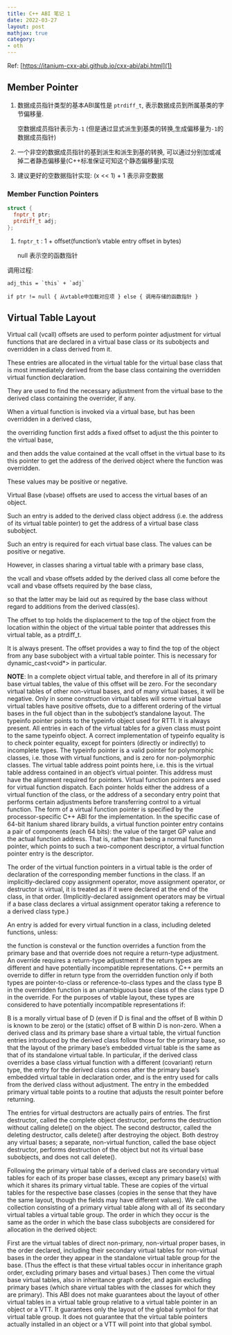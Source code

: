 ```yaml
---
title: C++ ABI 笔记 1
date: 2022-03-27
layout: post
mathjax: true
category:
- oth
---
```

Ref: [https://itanium-cxx-abi.github.io/cxx-abi/abi.html](1)

## Member Pointer

1. 数据成员指针类型的基本ABI属性是 `ptrdiff_t`, 表示数据成员到所属基类的字节偏移量.
   
   空数据成员指针表示为`-1` (但是通过显式派生到基类的转换,生成偏移量为`-1`的数据成员指针)

1. 一个非空的数据成员指针的基到派生和派生到基的转换, 可以通过分别加或减掉二者静态偏移量(C++标准保证可知这个静态偏移量)实现

1. 建议更好的空数据指针实现: (x << 1) + 1 表示非空数据

### Member Function Pointers

````cpp
struct {
  fnptr_t ptr;
  ptrdiff_t adj;
};
````

1. `fnptr_t` : 1 + offset(function’s vtable entry offset in bytes)
   
   null 表示空的函数指针

调用过程:

````
adj_this = `this` + `adj`

if ptr != null { 从vtable中加载对应项 } else { 调用存储的函数指针 }
````

## Virtual Table Layout

Virtual call (vcall) offsets are used to perform pointer adjustment for virtual functions that are declared in a virtual base class or its subobjects and overridden in a class derived from it.

These entries are allocated in the virtual table for the virtual base class that is most immediately derived from the base class containing the overridden virtual function declaration.

They are used to find the necessary adjustment from the virtual base to the derived class containing the overrider, if any.

When a virtual function is invoked via a virtual base, but has been overridden in a derived class,

the overriding function first adds a fixed offset to adjust the this pointer to the virtual base,

and then adds the value contained at the vcall offset in the virtual base to its this pointer to get the address of the derived object where the function was overridden.

These values may be positive or negative.

Virtual Base (vbase) offsets are used to access the virtual bases of an object.

Such an entry is added to the derived class object address (i.e. the address of its virtual table pointer) to get the address of a virtual base class subobject.

Such an entry is required for each virtual base class. The values can be positive or negative.

However, in classes sharing a virtual table with a primary base class,

the vcall and vbase offsets added by the derived class all come before the vcall and vbase offsets required by the base class,

so that the latter may be laid out as required by the base class without regard to additions from the derived class(es).

The offset to top holds the displacement to the top of the object from the location within the object of the virtual table pointer that addresses this virtual table, as a  ptrdiff_t.

It is always present. The offset provides a way to find the top of the object from any base subobject with a virtual table pointer. This is necessary for dynamic_cast<void*> in particular.

<b>NOTE</b>: In a complete object virtual table, and therefore in all of its primary base virtual tables, the value of this offset will be zero. For the secondary virtual tables of other non-virtual bases, and of many virtual bases, it will be negative. Only in some construction virtual tables will some virtual base virtual tables have positive offsets, due to a different ordering of the virtual bases in the full object than in the subobject’s standalone layout.
The typeinfo pointer points to the typeinfo object used for RTTI. It is always present. All entries in each of the virtual tables for a given class must point to the same typeinfo object. A correct implementation of typeinfo equality is to check pointer equality, except for pointers (directly or indirectly) to incomplete types. The typeinfo pointer is a valid pointer for polymorphic classes, i.e. those with virtual functions, and is zero for non-polymorphic classes.
The virtual table address point points here, i.e. this is the virtual table address contained in an object’s virtual pointer. This address must have the alignment required for pointers.
Virtual function pointers are used for virtual function dispatch. Each pointer holds either the address of a virtual function of the class, or the address of a secondary entry point that performs certain adjustments before transferring control to a virtual function.
The form of a virtual function pointer is specified by the processor-specific C++ ABI for the implementation. In the specific case of 64-bit Itanium shared library builds, a virtual function pointer entry contains a pair of components (each 64 bits): the value of the target GP value and the actual function address. That is, rather than being a normal function pointer, which points to such a two-component descriptor, a virtual function pointer entry is the descriptor.

The order of the virtual function pointers in a virtual table is the order of declaration of the corresponding member functions in the class. If an implicitly-declared copy assignment operator, move assignment operator, or destructor is virtual, it is treated as if it were declared at the end of the class, in that order. (Implicitly-declared assignment operators may be virtual if a base class declares a virtual assignment operator taking a reference to a derived class type.)

An entry is added for every virtual function in a class, including deleted functions, unless:

the function is consteval or
the function overrides a function from the primary base and that override does not require a return-type adjustment.
An override requires a return-type adjustment if the return types are different and have potentially incompatible representations. C++ permits an override to differ in return type from the overridden function only if both types are pointer-to-class or reference-to-class types and the class type B in the overridden function is an unambiguous base class of the class type D in the override. For the purposes of vtable layout, these types are considered to have potentially incompatible representations if:

B is a morally virtual base of D (even if D is final and the offset of B within D is known to be zero) or
the (static) offset of B within D is non-zero.
When a derived class and its primary base share a virtual table, the virtual function entries introduced by the derived class follow those for the primary base, so that the layout of the primary base’s embedded virtual table is the same as that of its standalone virtual table. In particular, if the derived class overrides a base class virtual function with a different (covariant) return type, the entry for the derived class comes after the primary base’s embedded virtual table in declaration order, and is the entry used for calls from the derived class without adjustment. The entry in the embedded primary virtual table points to a routine that adjusts the result pointer before returning.

The entries for virtual destructors are actually pairs of entries. The first destructor, called the complete object destructor, performs the destruction without calling delete() on the object. The second destructor, called the deleting destructor, calls delete() after destroying the object. Both destroy any virtual bases; a separate, non-virtual function, called the base object destructor, performs destruction of the object but not its virtual base subobjects, and does not call delete().

Following the primary virtual table of a derived class are secondary virtual tables for each of its proper base classes, except any primary base(s) with which it shares its primary virtual table. These are copies of the virtual tables for the respective base classes (copies in the sense that they have the same layout, though the fields may have different values). We call the collection consisting of a primary virtual table along with all of its secondary virtual tables a virtual table group. The order in which they occur is the same as the order in which the base class subobjects are considered for allocation in the derived object:

First are the virtual tables of direct non-primary, non-virtual proper bases, in the order declared, including their secondary virtual tables for non-virtual bases in the order they appear in the standalone virtual table group for the base. (Thus the effect is that these virtual tables occur in inheritance graph order, excluding primary bases and virtual bases.)
Then come the virtual base virtual tables, also in inheritance graph order, and again excluding primary bases (which share virtual tables with the classes for which they are primary).
This ABI does not make guarantees about the layout of other virtual tables in a virtual table group relative to a virtual table pointer in an object or a VTT. It guarantees only the layout of the global symbol for that virtual table group. It does not guarantee that the virtual table pointers actually installed in an object or a VTT will point into that global symbol.